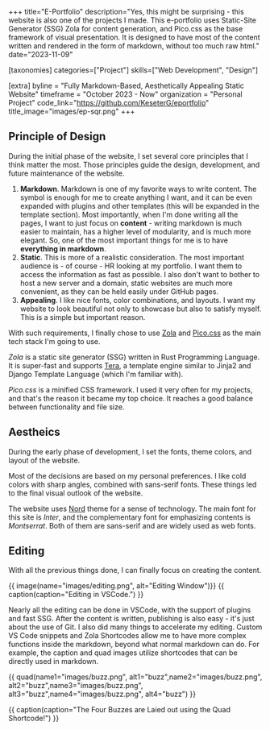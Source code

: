 +++
title="E-Portfolio"
description="Yes, this might be surprising - this website is also one of the projects I made. This e-portfolio uses Static-Site Generator (SSG) Zola for content generation, and Pico.css as the base framework of visual presentation. It is designed to have most of the content written and rendered in the form of markdown, without too much raw html."
date="2023-11-09"

[taxonomies]
categories=["Project"]
skills=["Web Development", "Design"]

[extra]
byline = "Fully Markdown-Based, Aesthetically Appealing Static Website"
timeframe = "October 2023 - Now"
organization = "Personal Project"
code_link="https://github.com/KeseterG/eportfolio"
title_image="images/ep-sqr.png"
+++

## Principle of Design

During the initial phase of the website, I set several core principles that I think matter the most.
Those principles guide the design, development, and future maintenance of the website.

1. **Markdown**. Markdown is one of my favorite ways to write content. The symbol is enough for me to create anything I want, and it can be even expanded with plugins and other templates (this will be expanded in the template section). Most importantly, when I'm done writing all the pages, I want to just focus on **content** - writing markdown is much easier to maintain, has a higher level of modularity, and is much more elegant. So, one of the most important things for me is to have **everything in markdown**.
2. **Static**. This is more of a realistic consideration. The most important audience is - of course - HR looking at my portfolio. I want them to access the information as fast as possible. I also don't want to bother to host a new server and a domain, static websites are much more convenient, as they can be held easily under GitHub pages.
3. **Appealing**. I like nice fonts, color combinations, and layouts. I want my website to look beautiful not only to showcase but also to satisfy myself. This is a simple but important reason.

With such requirements, I finally chose to use [Zola](https://www.getzola.org/) and [Pico.css](https://picocss.com/) as the main tech stack I'm going to use.

*Zola* is a static site generator (SSG) written in Rust Programming Language. It is super-fast and supports [Tera](https://github.com/Keats/tera), a template engine similar to Jinja2 and Django Template Language (which I'm familiar with).

*Pico.css* is a minified CSS framework. I used it very often for my projects, and that's the reason it became my top choice. It reaches a good balance between functionality and file size.

## Aestheics

During the early phase of development, I set the fonts, theme colors, and layout of the website.

Most of the decisions are based on my personal preferences. I like cold colors with sharp angles, combined with sans-serif fonts. These things led to the final visual outlook of the website.

The website uses [Nord](https://www.nordtheme.com/docs) theme for a sense of technology. The main font for this site is *Inter*, and the complementary font for emphasizing contents is *Montserrat*. Both of them are sans-serif and are widely used as web fonts.

## Editing

With all the previous things done, I can finally focus on creating the content.

{{ image(name="images/editing.png", alt="Editing Window")}}
{{ caption(caption="Editing in VSCode.") }}

Nearly all the editing can be done in VSCode, with the support of plugins and fast SSG. After the content is written, publishing is also easy - it's just about the use of Git. I also did many things to accelerate my editing. Custom VS Code snippets and Zola Shortcodes allow me to have more complex functions inside the markdown, beyond what normal markdown can do. For example, the caption and quad images utilize shortcodes that can be directly used in markdown.

{{ quad(name1="images/buzz.png", alt1="buzz",name2="images/buzz.png", alt2="buzz",name3="images/buzz.png", alt3="buzz",name4="images/buzz.png", alt4="buzz") }}

{{ caption(caption="The Four Buzzes are Laied out using the Quad Shortcode!") }}
